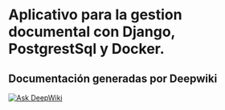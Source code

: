 # Aplicativo para la gestion documental con Django, PostgrestSql y Docker. 

## Documentación generadas por Deepwiki
[![Ask DeepWiki](https://deepwiki.com/badge.svg)](https://deepwiki.com/fabiow1010/INGICAT)

